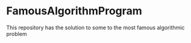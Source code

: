 # FamousAlgorithmProgram
This repository has the solution to some to the most famous algorithmic problem
